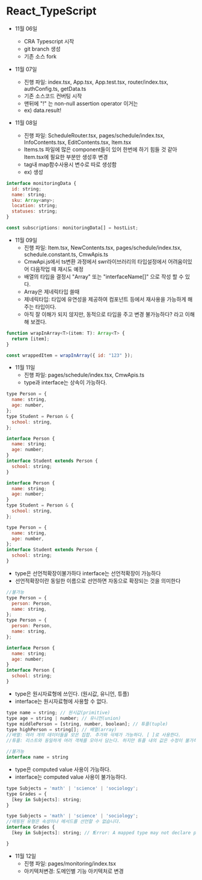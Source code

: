 # React_TypeScript

- 11월 06일

  - CRA Typescript 시작
  - git branch 생성
  - 기존 소스 fork

- 11월 07일

  - 진행 파일: index.tsx, App.tsx, App.test.tsx, router/index.tsx, authConfig.ts, getData.ts
  - 기존 소스코드 컨버팅 시작
  - 맨뒤에 "!" 는 non-null assertion operator 이거는
  - ex) data.result!

- 11월 08일
  - 진행 파일: ScheduleRouter.tsx, pages/schedule/index.tsx, InfoContents.tsx, EditContents.tsx, Item.tsx
  - Items.ts 파일에 많은 component들이 있어 한번에 하기 힘들 것 같아 Item.tsx에 필요한 부분만 생성후 변경
  - tag내 map함수사용시 변수로 따로 생성함
  - ex) 생성

```javascript
interface monitoringData {
  id: string;
  name: string;
  sku: Array<any>;
  location: string;
  statuses: string;
}

const subscriptions: monitoringData[] = hostList;
```

- 11월 09일
  - 진행 파일: Item.tsx, NewContents.tsx, pages/schedule/index.tsx, schedule.constant.ts, CmwApis.ts
  - CmwApi.js에서 ts변환 과정에서 swr라이브러리의 타입설정에서 어려움이있어 다음작업 때 재시도 예정
  - 배열의 타입을 결정시 "Array<interfaceName>" 또는 "interfaceName[]" 으로 작성 할 수 있다.
  - Array<interfaceName>은 제네릭타입 쓸때
  - 제네릭타입: 타입에 유연성을 제공하여 컴포넌트 등에서 재사용을 가능하게 해주는 타입이다.
  - 아직 잘 이해가 되지 않지만, 동적으로 타입을 주고 변경 불가능하다? 라고 이해해 보겠다.

```javascript
function wrapInArray<T>(item: T): Array<T> {
  return [item];
}

const wrappedItem = wrapInArray({ id: "123" });
```

- 11월 11일
  - 진행 파일: pages/schedule/index.tsx, CmwApis.ts
  - type과 interface는 상속이 가능하다.

```javascript
type Person = {
  name: string,
  age: number,
};
type Student = Person & {
  school: string,
};
```

```javascript
interface Person {
  name: string;
  age: number;
}
interface Student extends Person {
  school: string;
}
```

```javascript
interface Person {
  name: string;
  age: number;
}
type Student = Person & {
  school: string,
};
```

```javascript
type Person = {
  name: string,
  age: number,
};
interface Student extends Person {
  school: string;
}
```

- type은 선언적확장이불가하다 interface는 선언적확장이 가능하다
- 선언적확장이란 동일한 이름으로 선언하면 자동으로 확장되는 것을 의미한다

```javascript
//불가능
type Person = {
  person: Person,
  name: string,
};
type Person = {
  person: Person,
  name: string,
};
```

```javascript
interface Person {
  name: string;
  age: number;
}
interface Person {
  school: string;
}
```

- type은 원시자료형에 쓰인다. (원시값, 유니언, 튜플)
- interface는 원시자료형에 사용할 수 없다.

```javascript
type name = string; // 원시값(primitive)
type age = string | number; // 유니언(union)
type middlePerson = [string, number, boolean]; // 튜플(tuple)
type highPerson = string[]; // 배열(array)
//배열: 여러 개의 데이터들을 모은 집합. 추가와 삭제가 가능하다. [ ]로 사용한다.
//튜플: 리스트와 동일하게 여러 객체를 모아서 담는다. 하지만 튜플 내의 값은 수정이 불가하다. 추가도, 삭제도 안 된다. ( )로 사용한다.
```

```javascript
//불가능
interface name = string
```

- type은 computed value 사용이 가능하다.
- interface는 computed value 사용이 불가능하다.

```javascript
type Subjects = 'math' | 'science' | 'sociology';
type Grades = {
  [key in Subjects]: string;
}
```

```javascript
type Subjects = 'math' | 'science' | 'sociology';
//매핑된 유형은 속성이나 메서드를 선언할 수 없습니다.
interface Grades {
  [key in Subjects]: string; // ❗️Error: A mapped type may not declare properties or methods.

}
```

- 11월 12일
  - 진행 파일: pages/monitoring/index.tsx
  - 아키텍처변경: 도메인별 기능 아키텍처로 변경
